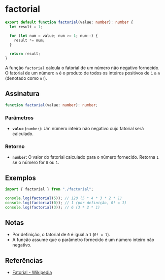 # factorial

```typescript
export default function factorial(value: number): number {
  let result = 1;

  for (let num = value; num >= 1; num--) {
    result *= num;
  }

  return result;
}
```

A função `factorial` calcula o fatorial de um número não negativo fornecido. O fatorial de um número `n` é o produto de todos os inteiros positivos de `1` a `n` (denotado como `n!`).

## Assinatura

```typescript
function factorial(value: number): number;
```

### Parâmetros

- **`value`** (`number`): Um número inteiro não negativo cujo fatorial será calculado.

### Retorno

- **`number`**: O valor do fatorial calculado para o número fornecido. Retorna `1` se o número for `0` ou `1`.

## Exemplos

```typescript
import { factorial } from "./factorial";

console.log(factorial(5)); // 120 (5 * 4 * 3 * 2 * 1)
console.log(factorial(0)); // 1 (por definição, 0! = 1)
console.log(factorial(3)); // 6 (3 * 2 * 1)
```

## Notas

- Por definição, o fatorial de `0` é igual a `1` (`0! = 1`).
- A função assume que o parâmetro fornecido é um número inteiro não negativo.

## Referências

- [Fatorial - Wikipedia](https://pt.wikipedia.org/wiki/Fatorial)